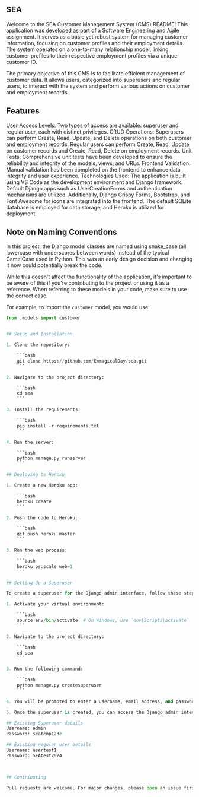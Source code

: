 ## SEA
Welcome to the SEA Customer Management System (CMS) README! This application was developed as part of a Software Engineering and Agile assignment. It serves as a basic yet robust system for managing customer information, focusing on customer profiles and their employment details. The system operates on a one-to-many relationship model, linking customer profiles to their respective employment profiles via a unique customer ID.

The primary objective of this CMS is to facilitate efficient management of customer data. It allows users, categorized into superusers and regular users, to interact with the system and perform various actions on customer and employment records.

## Features
User Access Levels: Two types of access are available: superuser and regular user, each with distinct privileges.
CRUD Operations: Superusers can perform Create, Read, Update, and Delete operations on both customer and employment records. Regular users can perform Create, Read, Update on customer records and Create, Read, Delete on employment records.
Unit Tests: Comprehensive unit tests have been developed to ensure the reliability and integrity of the models, views, and URLs.
Frontend Validation: Manual validation has been completed on the frontend to enhance data integrity and user experience.
Technologies Used: The application is built using VS Code as the development environment and Django framework. Default Django apps such as UserCreationForms and authentication mechanisms are utilized. Additionally, Django Crispy Forms, Bootstrap, and Font Awesome for icons are integrated into the frontend. The default SQLite database is employed for data storage, and Heroku is utilized for deployment.

## Note on Naming Conventions

In this project, the Django model classes are named using snake_case (all lowercase with underscores between words) instead of the typical CamelCase used in Python. This was an early design decision and changing it now could potentially break the code.

While this doesn't affect the functionality of the application, it's important to be aware of this if you're contributing to the project or using it as a reference. When referring to these models in your code, make sure to use the correct case.

For example, to import the `customer` model, you would use:

```python
from .models import customer


## Setup and Installation

1. Clone the repository:

    ```bash
    git clone https://github.com/EmmagicalDay/sea.git
    ```

2. Navigate to the project directory:

    ```bash
    cd sea
    ```

3. Install the requirements:

    ```bash
    pip install -r requirements.txt
    ```

4. Run the server:

    ```bash
    python manage.py runserver
    ```

## Deploying to Heroku

1. Create a new Heroku app:

    ```bash
    heroku create
    ```

2. Push the code to Heroku:

    ```bash
    git push heroku master
    ```

3. Run the web process:

    ```bash
    heroku ps:scale web=1
    ```

## Setting Up a Superuser

To create a superuser for the Django admin interface, follow these steps:

1. Activate your virtual environment:

    ```bash
    source env/bin/activate  # On Windows, use `env\Scripts\activate`
    ```

2. Navigate to the project directory:

    ```bash
    cd sea
    ```

3. Run the following command:

    ```bash
    python manage.py createsuperuser
    ```

4. You will be prompted to enter a username, email address, and password for the superuser. Enter the information as prompted.

5. Once the superuser is created, you can access the Django admin interface by starting the server with `python manage.py runserver` and navigating to `http://localhost:8000/admin` in your web browser.

## Existing Superuser details
Username: admin
Password: seatemp123#

## Existing regular user details
Username: usertest1
Password: SEAtest2024

   

## Contributing

Pull requests are welcome. For major changes, please open an issue first to discuss what you would like to change.
